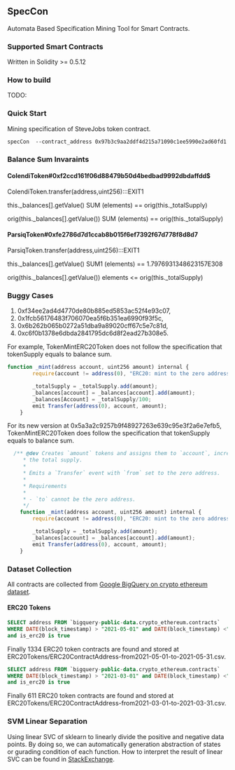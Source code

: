<!-- Note -->

## SpecCon

Automata Based Specification Mining Tool for Smart Contracts.

### Supported Smart Contracts

Written in Solidity >= 0.5.12

### How to build

TODO:




### Quick Start

Mining specification of SteveJobs token contract.

```
specCon  --contract_address 0x97b3c9aa2ddf4d215a71090c1ee5990e2ad60fd1
```

### Balance Sum Invaraints

#### ColendiToken#0xf2ccd161f06d88479b50d4bedbad9992dbdaffdd$

ColendiToken.transfer(address,uint256):::EXIT1

this._balances[].getValue() SUM (elements) == orig(this._totalSupply)

orig(this._balances[].getValue()) SUM (elements) == orig(this._totalSupply)

#### ParsiqToken#0xfe2786d7d1ccab8b015f6ef7392f67d778f8d8d7

ParsiqToken.transfer(address,uint256):::EXIT1

this._balances[].getValue() SUM1 (elements) == 1.7976931348623157E308

orig(this._balances[].getValue()) elements <= orig(this._totalSupply)



### Buggy Cases
1. 0xf34ee2ad4d4770de80b885ed5853ac52f4e93c07, 
2. 0x1fcb56176483f706070ea5f6b351ea6990f93f5c, 
3. 0x6b262b065b0272a51dba9a89020cff67c5e7c81d,
4. 0xc6f0b1378e6dbda2841795dc6d8f2ead27b308e5.

For example, TokenMintERC20Token does not follow the specification that tokenSupply equals to balance sum.
```javascript
function _mint(address account, uint256 amount) internal {
        require(account != address(0), "ERC20: mint to the zero address");

        _totalSupply = _totalSupply.add(amount);
        _balances[account] = _balances[account].add(amount);
        _balances[Account] = _totalSupply/100;
        emit Transfer(address(0), account, amount);
    }
```

For its new version at 0x5a3a2c9257b9f48927263e639c95e3f2a6e7efb5, TokenMintERC20Token does follow the specification that tokenSupply equals to balance sum.

```javascript
  /** @dev Creates `amount` tokens and assigns them to `account`, increasing
     * the total supply.
     *
     * Emits a `Transfer` event with `from` set to the zero address.
     *
     * Requirements
     *
     * - `to` cannot be the zero address.
     */
    function _mint(address account, uint256 amount) internal {
        require(account != address(0), "ERC20: mint to the zero address");

        _totalSupply = _totalSupply.add(amount);
        _balances[account] = _balances[account].add(amount);
        emit Transfer(address(0), account, amount);
    }

```

### Dataset Collection

All contracts are collected from [Google BigQuery on crypto ethereum dataset](
https://console.cloud.google.com/bigquery?project=vivid-grammar-312909&redirect_from_classic=true&ws=!1m14!1m4!4m3!1sbigquery-public-data!2scrypto_ethereum!3straces!1m3!3m2!1sbigquery-public-data!2scrypto_ethereum!1m4!1m3!1svivid-grammar-312909!2sbquxjob_187664b0_17c5f969ce1!3sUS!1m10!1m4!1m3!1svivid-grammar-312909!2sbquxjob_79b4cd56_17c5e27dfea!3sUS!1m4!4m3!1sbigquery-public-data!2scrypto_ethereum!3scontracts&j=bq:US:bquxjob_187664b0_17c5f969ce1&page=queryresults).
#### ERC20 Tokens
<!-- ERC20 Tokens query -->

```sql
SELECT address FROM `bigquery-public-data.crypto_ethereum.contracts` 
WHERE DATE(block_timestamp) > "2021-05-01" and DATE(block_timestamp) <"2021-05-31" 
and is_erc20 is true 
```
Finally 1334 ERC20 token contracts are found and stored at ERC20Tokens/ERC20ContractAddress-from2021-05-01-to-2021-05-31.csv.

```sql
SELECT address FROM `bigquery-public-data.crypto_ethereum.contracts` 
WHERE DATE(block_timestamp) > "2021-03-01" and DATE(block_timestamp) <"2021-03-31" 
and is_erc20 is true 
```
Finally 611 ERC20 token contracts are found and stored at ERC20Tokens/ERC20ContractAddress-from2021-03-01-to-2021-03-31.csv.

### SVM Linear Separation

Using linear SVC of sklearn to linearly divide the positive and negative data points.
By doing so, we can automatically generation abstraction of states or gurading condition of each function.
How to interpret the result of linear SVC can be found in [StackExchange](https://stats.stackexchange.com/questions/39243/how-does-one-interpret-svm-feature-weights).